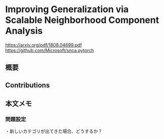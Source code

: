 # Improving Generalization via Scalable Neighborhood Component Analysis  
https://arxiv.org/pdf/1808.04699.pdf  
https://github.com/Microsoft/snca.pytorch  

## 概要

## Contributions  

## 本文メモ  

### 問題設定  
・新しいカテゴリが出てきた場合、どうするか？  

